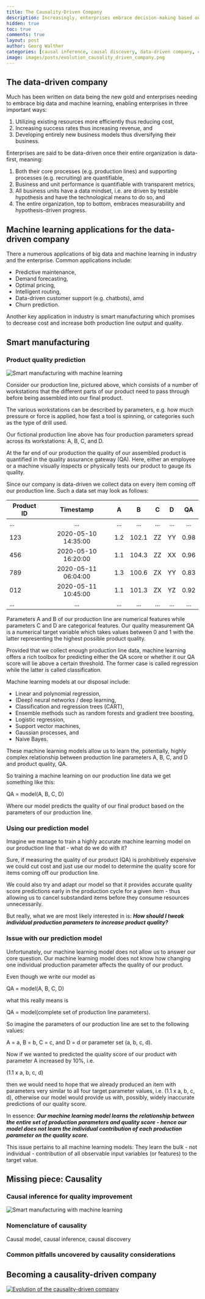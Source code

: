 ```yaml
---
title: The Causality-Driven Company
description: Increasingly, enterprises embrace decision-making based on data, thus becoming a data-driven company. However, decisions based purely on data can lead to mistakes and may waste resources. Combining causal models with data promises to fix these issues. In this article I explain why the causality-driven company is the sensible step up from the data-driven company.
hidden: true
toc: true
comments: true
layout: post
author: Georg Walther
categories: [causal inference, causal discovery, data-driven company, causality-driven company]
image: images/posts/evolution_causality_driven_company.png
---
```


## The data-driven company

Much has been written on data being the new gold and enterprises needing to embrace big data and machine learning, enabling enterprises in three important ways:

1. Utilizing existing resources more efficiently thus reducing cost,
2. Increasing success rates thus increasing revenue, and
3. Developing entirely new business models thus diversifying their business.

Enterprises are said to be data-driven once their entire organization is data-first, meaning:

1. Both their core processes (e.g. production lines) and supporting processes (e.g. recruiting) are quantifiable,
2. Business and unit performance is quantifiable with transparent metrics,
3. All business units have a data mindset, i.e. are driven by testable hypothesis and have the technological means to do so, and
4. The entire organization, top to bottom, embraces measurability and hypothesis-driven progress.

## Machine learning applications for the data-driven company

There a numerous applications of big data and machine learning in industry and the enterprise. Common applications include:

- Predictive maintenance,
- Demand forecasting,
- Optimal pricing,
- Intelligent routing,
- Data-driven customer support (e.g. chatbots), amd
- Churn prediction.

Another key application in industry is smart manufacturing which promises to decrease cost and increase both production line output and quality.

## Smart manufacturing

### Product quality prediction

![Smart manufacturing with machine learning](/images/posts/smart_manufacturing_machine_learning.jpg)

Consider our production line, pictured above, which consists of a number of workstations that the different parts of our product need to pass through before being assembled into our final product.

The various workstations can be described by parameters, e.g. how much pressure or force is applied, how fast a tool is spinning, or categories such as the type of drill used.

Our fictional production line above has four production parameters spread across its workstations: A, B, C, and D.

At the far end of our production the quality of our assembled product is quantified in the quality assurance gateway (QA).
Here, either an employee or a machine visually inspects or physically tests our product to gauge its quality.

Since our company is data-driven we collect data on every item coming off our production line. Such a data set may look as follows:

| Product ID | Timestamp | A | B | C | D | QA|
| ---------- |:---------:|:-:|:-:|:-:|:-:|:-:|
| ... | ... | ... | ... | ... | ... | ... |
| 123 | 2020-05-10 14:35:00 | 1.2 | 102.1 | ZZ | YY | 0.98 |
| 456 | 2020-05-10 16:20:00 | 1.1 | 104.3 | ZZ | XX | 0.96 |
| 789 | 2020-05-11 06:04:00 | 1.3 | 100.6 | ZX | YY | 0.83 |
| 012 | 2020-05-11 10:45:00 | 1.1 | 101.3 | ZX | YZ | 0.92 |
| ... | ... | ... | ... | ... | ... | ... |

Parameters A and B of our production line are numerical features while parameters C and D are categorical features.
Our quality measurement QA is a numerical target variable which takes values between 0 and 1 with the latter representing the highest possible product quality.

Provided that we collect enough production line data, machine learning offers a rich toolbox for predicting either the QA score or whether it our QA score will lie above a certain threshold.
The former case is called regression while the latter is called classification.

Machine learning models at our disposal include:

- Linear and polynomial regression,
- (Deep) neural networks / deep learning,
- Classification and regression trees (CART),
- Ensemble methods such as random forests and gradient tree boosting,
- Logistic regression,
- Support vector machines,
- Gaussian processes, and
- Naive Bayes.

These machine learning models allow us to learn the, potentially, highly complex relationship between production line parameters A, B, C, and D and product quality, QA.

So training a machine learning on our production line data we get something like this:

QA = model(A, B, C, D)

Where our model predicts the quality of our final product based on the parameters of our production line.

### Using our prediction model

Imagine we manage to train a highly accurate machine learning model on our production line that - what do we do with it?

Sure, if measuring the quality of our product (QA) is prohibitively expensive we could cut cost and just use our model to determine the quality score for items coming off our production line.

We could also try and adapt our model so that it provides accurate quality score predictions early in the production cycle for a given item - thus allowing us to cancel substandard items before they consume resources unnecessarily.

But really, what we are most likely interested in is: ***How should I tweak individual production parameters to increase product quality?***

### Issue with our prediction model

Unfortunately, our machine learning model does not allow us to answer our core question.
Our machine learning model does not know how changing one individual production parameter affects the quality of our product.

Even though we write our model as

QA = model(A, B, C, D)

what this really means is

QA = model(complete set of production line parameters).

So imagine the parameters of our production line are set to the following values:

A = a, B = b, C = c, and D = d or parameter set (a, b, c, d).

Now if we wanted to predicted the quality score of our product with parameter A increased by 10%, i.e.

(1.1 x a, b, c, d)

then we would need to hope that we already produced an item with parameters very similar to all four target parameter values, i.e. (1.1 x a, b, c, d), otherwise our model would provide us with, possibly, widely inaccurate predictions of our quality score.

In essence: ***Our machine learning model learns the relationship between the entire set of production parameters and quality score - hence our model does not learn the individual contribution of each production parameter on the quality score.***

This issue pertains to all machine learning models: They learn the bulk - not individual - contribution of all observable input variables (or features) to the target value.

## Missing piece: Causality

### Causal inference for quality improvement

![Smart manufacturing with machine learning](/images/posts/smart_manufacturing_causal_inference.jpg)

### Nomenclature of causality

Causal model, causal inference, causal discovery

### Common pitfalls uncovered by causality considerations

## Becoming a causality-driven company

[![Evolution of the causality-driven company](/images/posts/evolution_causality_driven_company.png)](/images/posts/evolution_causality_driven_company.png)
